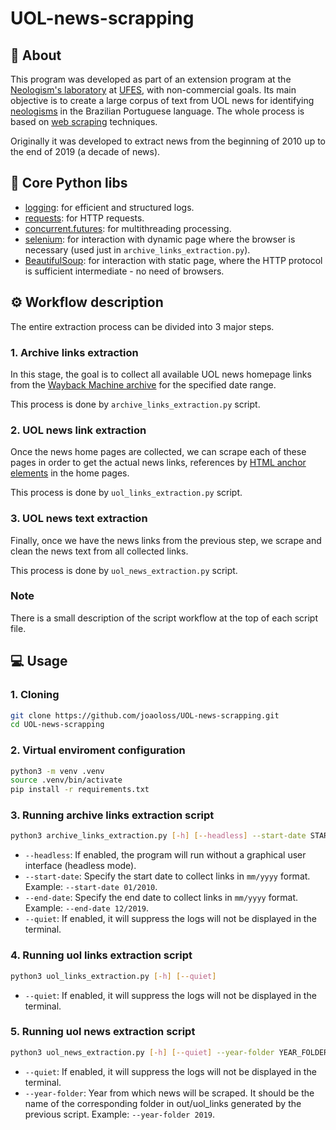# UOL-news-scrapping

## 📝 About

This program was developed as part of an extension program at the [Neologism's laboratory](https://www.neoscopio.com.br/) at [UFES](https://www.ufes.br/), with non-commercial goals. Its main objective is to create a large corpus of text from UOL news for identifying [neologisms](https://en.wikipedia.org/wiki/Neologism) in the Brazilian Portuguese language. The whole process is based on [web scraping](https://pt.wikipedia.org/wiki/Web_scraping) techniques.

Originally it was developed to extract news from the beginning of 2010 up to the end of 2019 (a decade of news).

## 🐍 Core Python libs

- [logging](https://docs.python.org/3/library/logging.html): for efficient and structured logs.
- [requests](https://requests.readthedocs.io/en/latest/): for HTTP requests.
- [concurrent.futures](https://docs.python.org/3/library/concurrent.futures.html): for multithreading processing.
- [selenium](https://selenium-python.readthedocs.io/): for interaction with dynamic page where the browser is necessary (used just in `archive_links_extraction.py`).
- [BeautifulSoup](https://www.crummy.com/software/BeautifulSoup/bs4/doc/): for interaction with static page, where the HTTP protocol is sufficient intermediate - no need of browsers.

## ⚙️ Workflow description

The entire extraction process can be divided into 3 major steps.

### 1. Archive links extraction

In this stage, the goal is to collect all available UOL news homepage links from the [Wayback Machine archive](https://help.archive.org/help/using-the-wayback-machine/) for the specified date range.

This process is done by `archive_links_extraction.py` script.

### 2. UOL news link extraction

Once the news home pages are collected, we can scrape each of these pages in order to get the actual news links, references by [HTML anchor elements](https://developer.mozilla.org/en-US/docs/Web/HTML/Reference/Elements/a) in the home pages.

This process is done by `uol_links_extraction.py` script.

### 3. UOL news text extraction

Finally, once we have the news links from the previous step, we scrape and clean the news text from all collected links.

This process is done by `uol_news_extraction.py` script.

### Note

There is a small description of the script workflow at the top of each script file.

## 💻 Usage

### 1. Cloning

```bash
git clone https://github.com/joaoloss/UOL-news-scrapping.git
cd UOL-news-scrapping
```

### 2. Virtual enviroment configuration

```bash
python3 -m venv .venv
source .venv/bin/activate
pip install -r requirements.txt
```

### 3. Running archive links extraction script

```bash
python3 archive_links_extraction.py [-h] [--headless] --start-date START_DATE --end-date END_DATE [--quiet]
```

- `--headless`: If enabled, the program will run without a graphical user interface (headless mode).
- `--start-date`: Specify the start date to collect links in `mm/yyyy` format. Example: `--start-date 01/2010`.
- `--end-date`: Specify the end date to collect links in `mm/yyyy` format. Example: `--end-date 12/2019`.
- `--quiet`: If enabled, it will suppress the logs will not be displayed in the terminal.

### 4. Running uol links extraction script

```bash
python3 uol_links_extraction.py [-h] [--quiet]
```

- `--quiet`: If enabled, it will suppress the logs will not be displayed in the terminal.

### 5. Running uol news extraction script

```bash
python3 uol_news_extraction.py [-h] [--quiet] --year-folder YEAR_FOLDER
```

- `--quiet`: If enabled, it will suppress the logs will not be displayed in the terminal.
- `--year-folder`: Year from which news will be scraped. It should be the name of the corresponding folder in out/uol_links generated by the previous script. Example: `--year-folder 2019`.